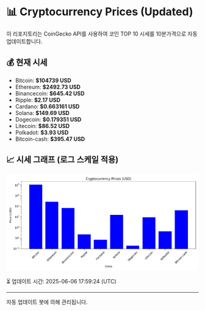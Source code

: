 
# 📊 Cryptocurrency Prices (Updated)

이 리포지토리는 CoinGecko API를 사용하여 코인 TOP 10 시세를 10분가격으로 자동 업데이트합니다.

## 💰 현재 시세
- Bitcoin: **$104739 USD**
- Ethereum: **$2492.73 USD**
- Binancecoin: **$645.42 USD**
- Ripple: **$2.17 USD**
- Cardano: **$0.663161 USD**
- Solana: **$149.69 USD**
- Dogecoin: **$0.179351 USD**
- Litecoin: **$86.52 USD**
- Polkadot: **$3.93 USD**
- Bitcoin-cash: **$395.47 USD**

## 📈 시세 그래프 (로그 스케일 적용)
![Crypto Prices](crypto_prices.png)

⏳ 업데이트 시간: 2025-06-06 17:59:24 (UTC)

---
자동 업데이트 봇에 의해 관리됩니다.
